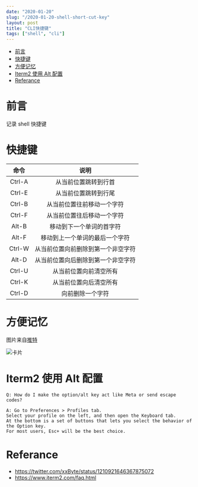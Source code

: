 ```yaml
---
date: "2020-01-20"
slug: "/2020-01-20-shell-short-cut-key"
layout: post
title: "CLI快捷键"
tags: ["shell", "cli"]
---
```


<!-- vim-markdown-toc Redcarpet -->

* [前言](#前言)
* [快捷键](#快捷键)
* [方便记忆](#方便记忆)
* [Iterm2 使用 Alt 配置](#iterm2-使用-alt-配置)
* [Referance](#referance)

<!-- vim-markdown-toc -->

# 前言

记录 shell 快捷键

# 快捷键

|  命令  |                说明                |
| :----: | :--------------------------------: |
| Ctrl-A |        从当前位置跳转到行首        |
| Ctrl-E |        从当前位置跳转到行尾        |
| Ctrl-B |     从当前位置往前移动一个字符     |
| Ctrl-F |     从当前位置往后移动一个字符     |
| Alt-B  |      移动到下一个单词的首字符      |
| Alt-F  |   移动到上一个单词的最后一个字符   |
| Ctrl-W | 从当前位置向前删除到第一个非空字符 |
| Alt-D  | 从当前位置向后删除到第一个非空字符 |
| Ctrl-U |       从当前位置向前清空所有       |
| Ctrl-K |       从当前位置向后清空所有       |
| Ctrl-D |          向前删除一个字符          |

# 方便记忆

图片来自[推特](https://twitter.com/xxByte/status/1210921646367875072)

![卡片](https://s3.bzd111.me/cli.jpeg)

# Iterm2 使用 Alt 配置

```
Q: How do I make the option/alt key act like Meta or send escape codes?

A: Go to Preferences > Profiles tab.
Select your profile on the left, and then open the Keyboard tab.
At the bottom is a set of buttons that lets you select the behavior of the Option key.
For most users, Esc+ will be the best choice.
```

# Referance

- https://twitter.com/xxByte/status/1210921646367875072
- https://www.iterm2.com/faq.html
